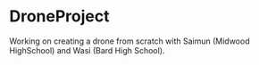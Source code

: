 # DroneProject
Working on creating a drone from scratch with Saimun (Midwood HighSchool) and Wasi (Bard High School). 
